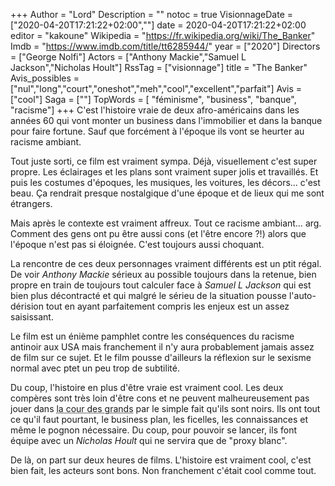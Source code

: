 +++
Author = "Lord"
Description = ""
notoc = true
VisionnageDate = ["2020-04-20T17:21:22+02:00",""]
date = 2020-04-20T17:21:22+02:00
editor = "kakoune"
Wikipedia = "https://fr.wikipedia.org/wiki/The_Banker"
Imdb = "https://www.imdb.com/title/tt6285944/"
year = ["2020"]
Directors = ["George Nolfi"]
Actors = ["Anthony Mackie","Samuel L Jackson","Nicholas Hoult"]
RssTag = ["visionnage"]
title = "The Banker"
Avis_possibles = ["nul","long","court","oneshot","meh","cool","excellent","parfait"]
Avis = ["cool"] 
Saga = [""]
TopWords = [ "féminisme", "business", "banque", "racisme"]
+++
C'est l'histoire vraie de deux afro-américains dans les années 60 qui vont monter un business dans l'immobilier et dans la banque pour faire fortune.
Sauf que forcément à l'époque ils vont se heurter au racisme ambiant.

Tout juste sorti, ce film est vraiment sympa.
Déjà, visuellement c'est super propre.
Les éclairages et les plans sont vraiment super jolis et travaillés.
Et puis les costumes d'époques, les musiques, les voitures, les décors… c'est beau.
Ça rendrait presque nostalgique d'une époque et de lieux qui me sont étrangers.

Mais après le contexte est vraiment affreux.
Tout ce racisme ambiant… arg.
Comment des gens ont pu être aussi cons (et l'être encore ?!) alors que l'époque n'est pas si éloignée.
C'est toujours aussi choquant.

La rencontre de ces deux personnages vraiment différents est un ptit régal.
De voir *Anthony Mackie* sérieux au possible toujours dans la retenue, bien propre en train de toujours tout calculer face à *Samuel L Jackson* qui est bien plus décontracté et qui malgré le sérieu de la situation pousse l'auto-dérision tout en ayant parfaitement compris les enjeux est un assez saisissant.

Le film est un énième pamphlet contre les conséquences du racisme antinoir aux USA mais franchement il n'y aura probablement jamais assez de film sur ce sujet.
Et le film pousse d'ailleurs la réflexion sur le sexisme normal avec ptet un peu trop de subtilité.

Du coup, l'histoire en plus d'être vraie est vraiment cool.
Les deux compères sont très loin d'être cons et ne peuvent malheureusement pas jouer dans <abbr title="ouai chez les pourris de la finance à la limite de la malhonnêté quand même, faut pas le perdre de vue non plus">la cour des grands</abbr> par le simple fait qu'ils sont noirs.
Ils ont tout ce qu'il faut pourtant, le business plan, les ficelles, les connaissances et même le pognon nécessaire.
Du coup, pour pouvoir se lancer, ils font équipe avec un *Nicholas Hoult* qui ne servira que de "proxy blanc".

De là, on part sur deux heures de films.
L'histoire est vraiment cool, c'est bien fait, les acteurs sont bons.
Non franchement c'était cool comme tout.
